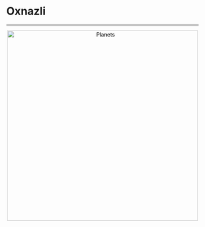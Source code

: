 # Oxnazli

---

<p align="center">
  <img src="https://media.giphy.com/media/l3vR85PnGsBwu1PFK/giphy.gif" alt="Planets" width="500">
</p>
